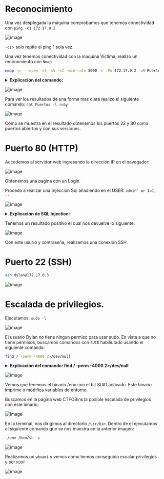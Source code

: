 # Reconocimiento

Una vez desplegada la máquina comprobamos que tenemos conectividad con ``ping -c1 172.17.0.2``

![image](https://github.com/user-attachments/assets/28ace12f-fb05-4a64-9861-e64a60a83609)

``-c1``> solo repite el ping 1 sola vez.

Una vez tenemos conectividad con la maquina Víctima, realizo un reconomiento con ``Nmap``

```bash
nmap -p- --open -sS -sV -sC -min-rate 5000 -n -Pn 172.17.0.2 -oN Puertos
```

<details>
	<summary><strong>Explicación del comando:</strong></summary>

### 1️⃣ `-p-` → Escaneo de **todos los puertos (1-65535)**
- Sin este flag, Nmap solo escanea los **1000 puertos más comunes**.
- Con `-p-`, Nmap escanea **los 65535 puertos**, lo que permite detectar más servicios.

---

### **2️⃣ `--open` → Solo muestra puertos abiertos**
- Filtra los resultados para que solo se muestren **puertos abiertos**, ocultando los que están cerrados o filtrados.

---

### 3️⃣ `-sS` → Escaneo **TCP SYN (Stealth Scan)**
- Es un escaneo **sigiloso** que **no establece conexiones completas** (envía solo paquetes SYN y analiza las respuestas).
- Ideal para **evadir detecciones** en firewalls o sistemas de detección de intrusos (**IDS**).

---

### **4️⃣ `-sV` → Detección de versiones de los servicios**
- Intenta identificar qué **servicio exacto** está corriendo en cada puerto abierto (ejemplo: `Apache 2.4.41` o `OpenSSH 8.2`).

---

### **5️⃣ `-sC` → Ejecución de scripts básicos**
- Activa los **Nmap Scripting Engine (NSE)** con los scripts predeterminados (`default`).
- Algunos scripts útiles que se ejecutan:
  - Detección de versiones (`version`).
  - Consulta de banners (`banner`).
  - Pruebas de seguridad básicas (`default`).

---

### **6️⃣ `--min-rate 5000` → Fuerza un escaneo más rápido**
- **Establece un mínimo de 5000 paquetes por segundo**, lo que hace que el escaneo sea más **rápido y agresivo**.
- Puede generar **detección en firewalls o IDS**, ya que envía muchas solicitudes en poco tiempo.

---

### **7️⃣ `-n` → No usa resolución de DNS**
- Evita que Nmap intente resolver nombres de dominio **para acelerar el escaneo**.

---

### **8️⃣ `-Pn` → Omite la detección de hosts**
- Nmap **no realiza un `ping` previo** para ver si la máquina está activa, simplemente **asume que está encendida** y procede con el escaneo.
- Útil si el host bloquea **ICMP (`ping`)** pero tiene puertos abiertos.

---

### **9️⃣ `172.17.0.2` → IP objetivo**
- Es la dirección de la máquina que se está escaneando.

---

### **🔟 `-oN Puertos` → Guarda los resultados en un archivo**
- `-oN` guarda la salida en un archivo en formato **legible (`Puertos`)** para su posterior análisis.

---
</details>

![image](https://github.com/user-attachments/assets/a263daea-40f8-473a-b321-673d5950cfe1)

Para ver los resultados de una forma mas clara realizo el siguiente comando: ``cat Puertos -l ruby``

![image](https://github.com/user-attachments/assets/d33f6daa-a253-400f-b5fc-6184c4b84204)

Como se muestra en el resultado obtenemos los puertos 22 y 80 como puertos abiertos y con sus versiones.

# Puerto 80 (HTTP)

Accedemos al servidor web ingresando la dirección IP en el navegador:

![image](https://github.com/user-attachments/assets/6b37498f-4d5c-4220-bbf2-14dcbc0b7e3e)

Obtenemos una pagina con un Login.

Procedo a realizar una Injeccion Sql añadiendo en el USER: ``admin' or 1=1; --``

![image](https://github.com/user-attachments/assets/ed7d6b55-021a-4c4e-a1c3-c5718cf1e2a1)

<details>
	<summary><strong>Explicación de SQL Injection:</strong></summary>

### **📌 Explicación paso a paso:**

1️⃣ **`admin'`** → Cierra prematuramente la cadena de texto esperada para el nombre de usuario.

2️⃣ **`or 1=1`** → Introduce una condición **siempre verdadera**, lo que hace que la autenticación sea exitosa sin importar la contraseña.

3️⃣ **`; --`** →
   - **`;`** Finaliza la consulta actual.
   - **`--`** Comenta el resto de la consulta SQL, ignorando cualquier validación de contraseña.

### **🔥 Ejemplo en una consulta SQL típica**

Una aplicación podría ejecutar una consulta similar a esta:

```sql
SELECT * FROM usuarios WHERE username = 'admin' AND password = 'password';
```

Si el atacante introduce:

```sql
admin' or 1=1; --
```

La consulta final se transforma en:

```sql
SELECT * FROM usuarios WHERE username = 'admin' OR 1=1; -- ' AND password = 'password';
```

Dado que **`1=1` siempre es verdadero**, la consulta devuelve todos los registros, permitiendo al atacante acceder **sin necesidad de conocer la contraseña**.
</details>

Tenemos un resultado positivo el cual nos devuelve lo siguiente:

![image](https://github.com/user-attachments/assets/8d31134b-d4f1-4d06-bec6-a4b09dd33a93)

Con este usurio y contraseña, realizamos una conexión SSH.

# Puerto 22 (SSH)

```bash
ssh dylan@172.17.0.3
```

![image](https://github.com/user-attachments/assets/90b5e236-9eef-449f-a4bc-1dc081305ea4)

# Escalada de privilegios.

Ejecutamos: ``sudo -l``

![image](https://github.com/user-attachments/assets/5a168e24-5763-48bf-98a1-35e4a56e7886)

El usuario Dylan no tiene ningun permiso para usar sudo.
En vista a que no tiene permisos, buscamos comandos con ``SUID`` habiliutado usando el siguiente comando:

```bash
find / -perm -4000 2>/dev/null
```
<details>
	<summary><strong>Explicación del comando: find / -perm -4000 2>/dev/null</strong></summary>

El comando `find / -perm -4000 2>/dev/null` se utiliza para **buscar archivos con el bit SUID activado** en todo el sistema de archivos.

### **📌 Explicación paso a paso:**

1️⃣ **`find /`** → Inicia la búsqueda desde la raíz (`/`), es decir, en todo el sistema de archivos.

2️⃣ **`-perm -4000`** → Busca archivos con el **bit SUID** activado (`4000`).
   - El bit **SUID (Set User ID)** permite que un archivo se ejecute con los privilegios de su propietario (generalmente `root`).
   - Esto significa que si un usuario ejecuta un archivo con SUID, este se ejecutará con los permisos del propietario en lugar de los del usuario.

3️⃣ **`2>/dev/null`** → Redirige los errores (`stderr`, descriptor `2`) a `/dev/null` para evitar mensajes de acceso denegado en directorios protegidos.
</details>

![image](https://github.com/user-attachments/assets/1cdd9053-3adb-46f7-a7ee-7996202c8feb)

Vemos que tenemos el binario /env con el bit SUID activado.
Este binario imprime o modifica variables de entorno.

Buscamos en la página web CTFOBins la posible escalada de privilegios con este binario:

![image](https://github.com/user-attachments/assets/d41ae851-e472-4dd7-9b16-940346aa2da8)

En la terminal, nos dirigimos al directorio ``/usr/bin``.
Dentro de el ejecutamos el siguiente comando que se nos muestra en la anterior imagen:

```bash
./env /ben/sh -p
```
![image](https://github.com/user-attachments/assets/b261fd23-9a1c-45f5-b765-ccf427b00e01)

Realizamos un ``whoami`` y vemos como hemos conseguido escalar privilegios y ser ``ROOT``

![image](https://github.com/user-attachments/assets/5d5a80e4-f1ee-4d06-be3c-01b491c95119)










